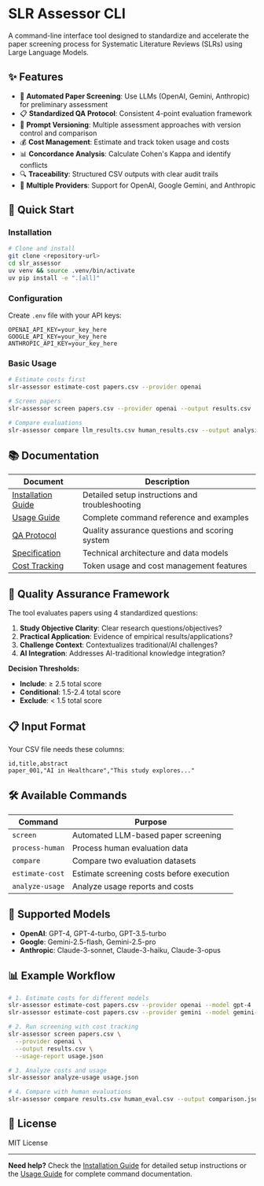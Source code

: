 # SLR Assessor CLI

A command-line interface tool designed to standardize and accelerate the paper screening process for Systematic Literature Reviews (SLRs) using Large Language Models.

## ✨ Features

- 🤖 **Automated Paper Screening**: Use LLMs (OpenAI, Gemini, Anthropic) for preliminary assessment
- 📋 **Standardized QA Protocol**: Consistent 4-point evaluation framework
- 🔀 **Prompt Versioning**: Multiple assessment approaches with version control and comparison
- 💰 **Cost Management**: Estimate and track token usage and costs
- 📊 **Concordance Analysis**: Calculate Cohen's Kappa and identify conflicts
- 🔍 **Traceability**: Structured CSV outputs with clear audit trails
- 🔧 **Multiple Providers**: Support for OpenAI, Google Gemini, and Anthropic

## 🚀 Quick Start

### Installation

```bash
# Clone and install
git clone <repository-url>
cd slr_assessor
uv venv && source .venv/bin/activate
uv pip install -e ".[all]"
```

### Configuration

Create `.env` file with your API keys:
```env
OPENAI_API_KEY=your_key_here
GOOGLE_API_KEY=your_key_here
ANTHROPIC_API_KEY=your_key_here
```

### Basic Usage

```bash
# Estimate costs first
slr-assessor estimate-cost papers.csv --provider openai

# Screen papers
slr-assessor screen papers.csv --provider openai --output results.csv

# Compare evaluations
slr-assessor compare llm_results.csv human_results.csv --output analysis.json
```

## 📚 Documentation

| Document | Description |
|----------|-------------|
| [Installation Guide](docs/installation.md) | Detailed setup instructions and troubleshooting |
| [Usage Guide](docs/usage.md) | Complete command reference and examples |
| [QA Protocol](docs/qa-protocol.md) | Quality assurance questions and scoring system |
| [Specification](docs/SPECIFICATION.md) | Technical architecture and data models |
| [Cost Tracking](docs/cost_tracking.md) | Token usage and cost management features |

## 🎯 Quality Assurance Framework

The tool evaluates papers using 4 standardized questions:

1. **Study Objective Clarity**: Clear research questions/objectives?
2. **Practical Application**: Evidence of empirical results/applications?
3. **Challenge Context**: Contextualizes traditional/AI challenges?
4. **AI Integration**: Addresses AI-traditional knowledge integration?

**Decision Thresholds:**
- **Include**: ≥ 2.5 total score
- **Conditional**: 1.5-2.4 total score
- **Exclude**: < 1.5 total score

## 📋 Input Format

Your CSV file needs these columns:
```csv
id,title,abstract
paper_001,"AI in Healthcare","This study explores..."
```

## 🛠️ Available Commands

| Command | Purpose |
|---------|---------|
| `screen` | Automated LLM-based paper screening |
| `process-human` | Process human evaluation data |
| `compare` | Compare two evaluation datasets |
| `estimate-cost` | Estimate screening costs before execution |
| `analyze-usage` | Analyze usage reports and costs |

## 🔧 Supported Models

- **OpenAI**: GPT-4, GPT-4-turbo, GPT-3.5-turbo
- **Google**: Gemini-2.5-flash, Gemini-2.5-pro
- **Anthropic**: Claude-3-sonnet, Claude-3-haiku, Claude-3-opus

## 📊 Example Workflow

```bash
# 1. Estimate costs for different models
slr-assessor estimate-cost papers.csv --provider openai --model gpt-4
slr-assessor estimate-cost papers.csv --provider gemini --model gemini-2.5-flash

# 2. Run screening with cost tracking
slr-assessor screen papers.csv \
  --provider openai \
  --output results.csv \
  --usage-report usage.json

# 3. Analyze costs and usage
slr-assessor analyze-usage usage.json

# 4. Compare with human evaluations
slr-assessor compare results.csv human_eval.csv --output comparison.json
```

## 📄 License

MIT License

---

**Need help?** Check the [Installation Guide](docs/installation.md) for detailed setup instructions or the [Usage Guide](docs/usage.md) for complete command documentation.
